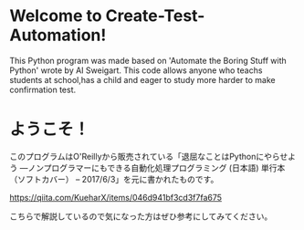 # Welcome to Create-Test-Automation!


This Python program was made based on 'Automate the Boring Stuff with Python' wrote by AI Sweigart.
This code allows anyone who teachs students at school,has a child and eager to study more harder to make confirmation test.



# ようこそ！

このプログラムはO'Reillyから販売されている「退屈なことはPythonにやらせよう ―ノンプログラマーにもできる自動化処理プログラミング (日本語) 単行本（ソフトカバー） – 2017/6/3」を元に書かれたものです。

https://qiita.com/KueharX/items/046d941bf3cd3f7fa675

こちらで解説しているので気になった方はぜひ参考にしてみてください。
